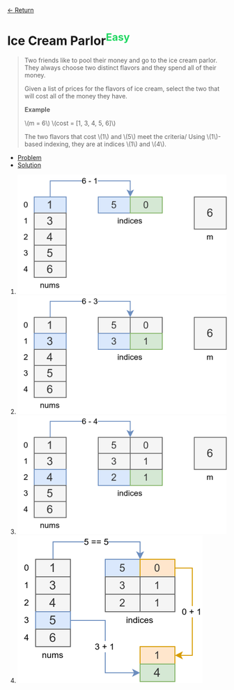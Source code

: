 [&larr; Return](https://hanggrian.github.io/grind-hackerrank/)

# Ice Cream Parlor<sup style="color: rgb(32, 215, 97);">Easy</sup>

> Two friends like to pool their money and go to the ice cream parlor. They
  always choose two distinct flavors and they spend all of their money.
>
> Given a list of prices for the flavors of ice cream, select the two that will
  cost all of the money they have.
>
> **Example**
>
> \\(m = 6\\) \\(cost = [1, 3, 4, 5, 6]\\)
>
> The two flavors that cost \\(1\\) and \\(5\\) meet the criteria/ Using
  \\(1\\)-based indexing, they are at indices \\(1\\) and \\(4\\).

- [Problem](https://www.hackerrank.com/challenges/ice-cream-parlor/)
- [Solution](https://github.com/hanggrian/grind-hackerrank/blob/main/algorithms/src/main/java/algo/IceCreamParlor.java)

1.  ![](https://github.com/hanggrian/grind-hackerrank/raw/assets/algorithms/algo/ice-cream-parlor1.svg)
1.  ![](https://github.com/hanggrian/grind-hackerrank/raw/assets/algorithms/algo/ice-cream-parlor2.svg)
1.  ![](https://github.com/hanggrian/grind-hackerrank/raw/assets/algorithms/algo/ice-cream-parlor3.svg)
1.  ![](https://github.com/hanggrian/grind-hackerrank/raw/assets/algorithms/algo/ice-cream-parlor4.svg)
